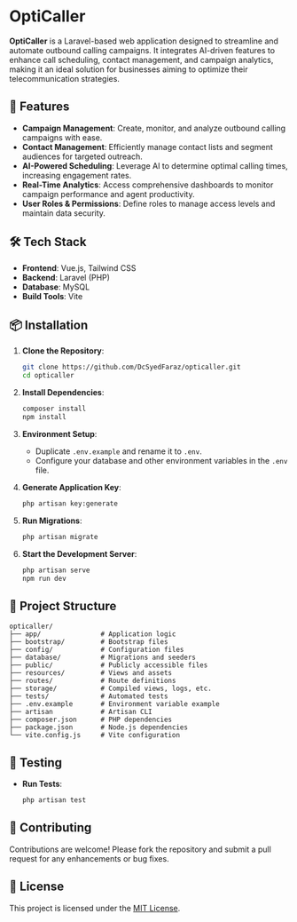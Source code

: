 # OptiCaller

**OptiCaller** is a Laravel-based web application designed to streamline and automate outbound calling campaigns. It integrates AI-driven features to enhance call scheduling, contact management, and campaign analytics, making it an ideal solution for businesses aiming to optimize their telecommunication strategies.

## 🚀 Features

* **Campaign Management**: Create, monitor, and analyze outbound calling campaigns with ease.
* **Contact Management**: Efficiently manage contact lists and segment audiences for targeted outreach.
* **AI-Powered Scheduling**: Leverage AI to determine optimal calling times, increasing engagement rates.
* **Real-Time Analytics**: Access comprehensive dashboards to monitor campaign performance and agent productivity.
* **User Roles & Permissions**: Define roles to manage access levels and maintain data security.

## 🛠️ Tech Stack

* **Frontend**: Vue.js, Tailwind CSS
* **Backend**: Laravel (PHP)
* **Database**: MySQL
* **Build Tools**: Vite

## 📦 Installation

1. **Clone the Repository**:

   ```bash
   git clone https://github.com/DcSyedFaraz/opticaller.git
   cd opticaller
   ```
2. **Install Dependencies**:

   ```bash
   composer install
   npm install
   ```
3. **Environment Setup**:

   * Duplicate `.env.example` and rename it to `.env`.
   * Configure your database and other environment variables in the `.env` file.
4. **Generate Application Key**:

   ```bash
   php artisan key:generate
   ```
5. **Run Migrations**:

   ```bash
   php artisan migrate
   ```
6. **Start the Development Server**:

   ```bash
   php artisan serve
   npm run dev
   ```

## 📂 Project Structure

```plaintext
opticaller/
├── app/               # Application logic
├── bootstrap/         # Bootstrap files
├── config/            # Configuration files
├── database/          # Migrations and seeders
├── public/            # Publicly accessible files
├── resources/         # Views and assets
├── routes/            # Route definitions
├── storage/           # Compiled views, logs, etc.
├── tests/             # Automated tests
├── .env.example       # Environment variable example
├── artisan            # Artisan CLI
├── composer.json      # PHP dependencies
├── package.json       # Node.js dependencies
└── vite.config.js     # Vite configuration
```

## 🧪 Testing

* **Run Tests**:

  ```bash
  php artisan test
  ```

## 🤝 Contributing

Contributions are welcome! Please fork the repository and submit a pull request for any enhancements or bug fixes.

## 📄 License

This project is licensed under the [MIT License](LICENSE).
